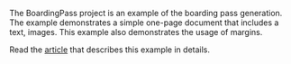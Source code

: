 The BoardingPass project is an example of the boarding pass generation. The example demonstrates a simple one-page document that includes a text, images. This example also demonstrates the usage of margins.

Read the [article](https://github.com/SyncfusionExamples/PDF-real-time-Examples/blob/EJDOTNETCORE3950/BoardingPassProject/BoardingPass%20article.md) that describes this example in details.
